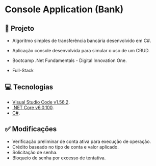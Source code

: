 # Console Application (Bank)



## 🎯 Projeto

- Algoritmo simples de transferência bancária desenvolvido em C#.

- Aplicação console desenvolvida para simular o uso de um CRUD.

- Bootcamp .Net Fundamentals - Digital Innovation One.

- Full-Stack

  

## 💻 Tecnologias

- [Visual Studio Code v1.56.2](https://code.visualstudio.com/).
- [.NET Core v6.0.100](https://dotnet.microsoft.com/download/dotnet/6.0).
- [C#](https://code.visualstudio.com/).



## ✅ Modificações 

- Verificação preliminar de conta ativa para execução de operação.
- Crédito baseado no tipo de conta e  valor aplicado.
- Solicitação de senha.
- Bloqueio de senha por excesso de tentativa.
